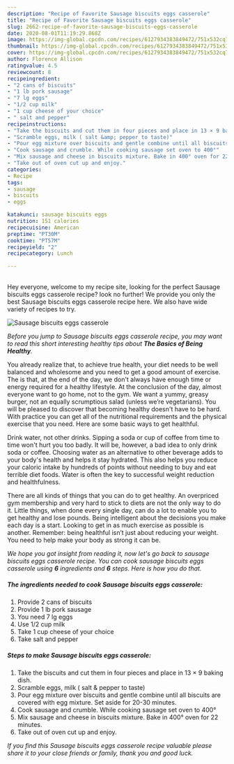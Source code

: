 ```yaml
---
description: "Recipe of Favorite Sausage biscuits eggs casserole"
title: "Recipe of Favorite Sausage biscuits eggs casserole"
slug: 2662-recipe-of-favorite-sausage-biscuits-eggs-casserole
date: 2020-08-01T11:19:29.868Z
image: https://img-global.cpcdn.com/recipes/6127934383849472/751x532cq70/sausage-biscuits-eggs-casserole-recipe-main-photo.jpg
thumbnail: https://img-global.cpcdn.com/recipes/6127934383849472/751x532cq70/sausage-biscuits-eggs-casserole-recipe-main-photo.jpg
cover: https://img-global.cpcdn.com/recipes/6127934383849472/751x532cq70/sausage-biscuits-eggs-casserole-recipe-main-photo.jpg
author: Florence Allison
ratingvalue: 4.5
reviewcount: 8
recipeingredient:
- "2 cans of biscuits"
- "1 lb pork sausage"
- "7 lg eggs"
- "1/2 cup milk"
- "1 cup cheese of your choice"
- " salt and pepper"
recipeinstructions:
- "Take the biscuits and cut them in four pieces and place in 13 × 9 baking dish."
- "Scramble eggs, milk ( salt &amp; pepper to taste)"
- "Pour egg mixture over biscuits and gentle combine until all biscuits are covered with egg mixture. Set aside for 20-30 minutes."
- "Cook sausage and crumble. While cooking sausage set oven to 400°"
- "Mix sausage and cheese in biscuits mixture. Bake in 400° oven for 22 minutes."
- "Take out of oven cut up and enjoy."
categories:
- Recipe
tags:
- sausage
- biscuits
- eggs

katakunci: sausage biscuits eggs 
nutrition: 151 calories
recipecuisine: American
preptime: "PT30M"
cooktime: "PT57M"
recipeyield: "2"
recipecategory: Lunch

---
```

<br>
Hey everyone, welcome to my recipe site, looking for the perfect Sausage biscuits eggs casserole recipe? look no further! We provide you only the best Sausage biscuits eggs casserole recipe here. We also have wide variety of recipes to try.
<br>


![Sausage biscuits eggs casserole](https://img-global.cpcdn.com/recipes/6127934383849472/751x532cq70/sausage-biscuits-eggs-casserole-recipe-main-photo.jpg)

<i>Before you jump to Sausage biscuits eggs casserole recipe, you may want to read this short interesting healthy tips about <strong>The Basics of Being Healthy</strong>.</i>

You already realize that, to achieve true health, your diet needs to be well balanced and wholesome and you need to get a good amount of exercise. The  is that, at the end of the day, we don't always have enough time or energy required for a healthy lifestyle. At the conclusion of the day, almost everyone want to go home, not to the gym. We want a yummy, greasy burger, not an equally scrumptious salad (unless we’re vegetarians). You will be pleased to discover that becoming healthy doesn't have to be hard. With practice you can get all of the nutritional requirements and the physical exercise that you need. Here are some basic ways to get healthful.

Drink water, not other drinks. Sipping a soda or cup of coffee from time to time won't hurt you too badly. It will be, however, a bad idea to only drink soda or coffee. Choosing water as an alternative to other beverage adds to your body's health and helps it stay hydrated. This also helps you reduce your caloric intake by hundreds of points without needing to buy and eat terrible diet foods. Water is often the key to successful weight reduction and healthfulness.

There are all kinds of things that you can do to get healthy. An overpriced gym membership and very hard to stick to diets are not the only way to do it. Little things, when done every single day, can do a lot to enable you to get healthy and lose pounds. Being intelligent about the decisions you make each day is a start. Looking to get in as much exercise as possible is another. Remember: being healthful isn’t just about reducing your weight. You need to help make your body as strong it can be. 


<i>We hope you got insight from reading it, now let's go back to sausage biscuits eggs casserole recipe. You can cook sausage biscuits eggs casserole using <strong>6</strong> ingredients and <strong>6</strong> steps. Here is how you do that.
</i>

##### The ingredients needed to cook Sausage biscuits eggs casserole:

1. Provide 2 cans of biscuits
1. Provide 1 lb pork sausage
1. You need 7 lg eggs
1. Use 1/2 cup milk
1. Take 1 cup cheese of your choice
1. Take  salt and pepper


##### Steps to make Sausage biscuits eggs casserole:

1. Take the biscuits and cut them in four pieces and place in 13 × 9 baking dish.
1. Scramble eggs, milk ( salt &amp; pepper to taste)
1. Pour egg mixture over biscuits and gentle combine until all biscuits are covered with egg mixture. Set aside for 20-30 minutes.
1. Cook sausage and crumble. While cooking sausage set oven to 400°
1. Mix sausage and cheese in biscuits mixture. Bake in 400° oven for 22 minutes.
1. Take out of oven cut up and enjoy.


<i>If you find this Sausage biscuits eggs casserole recipe valuable please share it to your close friends or family, thank you and good luck.</i>
